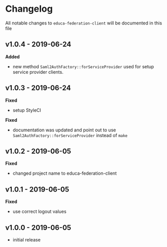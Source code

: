 # Changelog

All notable changes to `educa-federation-client` will be documented in this file

## v1.0.4 - 2019-06-24

**Added**
- new method `Saml2AuthFactory::forServiceProvider` used for setup service provider clients.


## v1.0.3 - 2019-06-24

**Fixed**
- setup StyleCI

**Fixed**
- documentation was updated and point out to use `Saml2AuthFactory::forServiceProvider` instead of `make`

## v1.0.2 - 2019-06-05

**Fixed**
- changed project name to educa-federation-client

## v1.0.1 - 2019-06-05

**Fixed**
- use correct logout values

## v1.0.0 - 2019-06-05

- initial release
